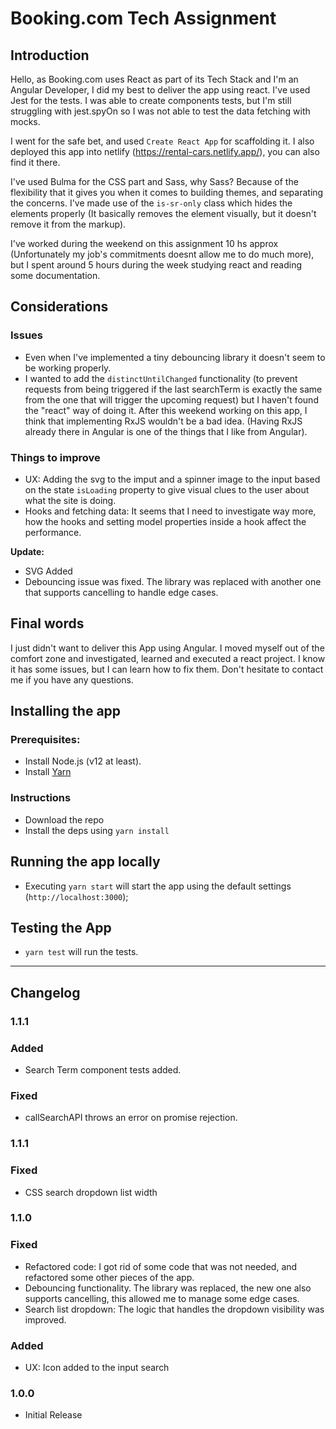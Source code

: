 # Booking.com Tech Assignment

## Introduction

Hello, as Booking.com uses React as part of its Tech Stack and I'm an Angular Developer, I did my best to deliver the app using react. I've used Jest for the tests.
I was able to create components tests, but I'm still struggling with jest.spyOn so I was not able to test the data fetching with mocks.

I went for the safe bet, and used `Create React App` for scaffolding it. I also deployed this app into netlify (https://rental-cars.netlify.app/), you can also find it there.

I've used Bulma for the CSS part and Sass, why Sass? Because of the flexibility that it gives you when it comes to building themes, and separating the concerns. I've made use of the `is-sr-only` class which hides the elements properly (It basically removes the element visually, but it doesn't remove it from the markup).

I've worked during the weekend on this assignment 10 hs approx (Unfortunately my job's commitments doesnt allow me to do much more), but I spent around 5 hours during the week studying react and reading some documentation.

## Considerations

### Issues

* Even when I've implemented a tiny debouncing library it doesn't seem to be working properly.
* I wanted to add the `distinctUntilChanged` functionality (to prevent requests from being triggered if the last searchTerm is exactly the same from the one that will trigger the upcoming request) but I haven't found the "react" way of doing it. After this weekend working on this app, I think that implementing RxJS wouldn't be a bad idea. (Having RxJS already there in Angular is one of the things that I like from Angular).

### Things to improve

* UX: Adding the svg to the imput and a spinner image to the input based on the state `isLoading` property to give visual clues to the user about what the site is doing.
* Hooks and fetching data: It seems that I need to investigate way more, how the hooks and setting model properties inside a hook affect the performance.

**Update:**

* SVG Added
* Debouncing issue was fixed. The library was replaced with another one that supports cancelling to handle edge cases.

## Final words

I just didn't want to deliver this App using Angular. I moved myself out of the comfort zone and investigated, learned and executed a react project. I know it has some issues, but I can learn how to fix them. Don't hesitate to contact me if you have any questions.

## Installing the app

### Prerequisites:
 * Install Node.js (v12 at least).
 * Install [Yarn](https://classic.yarnpkg.com/en/docs/install/#mac-stable) 

### Instructions

* Download the repo
* Install the deps using `yarn install`

## Running the app locally

* Executing `yarn start` will start the app using the default settings (`http://localhost:3000`);

## Testing the App

* `yarn test` will run the tests.

---

## Changelog

### 1.1.1

### Added

- Search Term component tests added.

### Fixed

- callSearchAPI throws an error on promise rejection.

### 1.1.1

### Fixed

- CSS search dropdown list width

### 1.1.0

### Fixed

- Refactored code: I got rid of some code that was not needed, and refactored some other pieces of the app.
- Debouncing functionality. The library was replaced, the new one also supports cancelling, this allowed me to manage some edge cases.
- Search list dropdown: The logic that handles the dropdown visibility was improved.

### Added

- UX: Icon added to the input search

### 1.0.0

- Initial Release